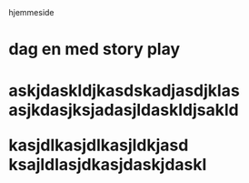 <htlm> 
 <head></head>
 hjemmeside
  <title>hei å hå </title>
  <h1> dag en med story play <h1/>


<style>
{h2
 color:red;}
 
 
</style>
 <p> askjdaskldjkasdskadjasdjklas

<body></body>
  asjkdasjksjadasjldaskldjsakld  <p/>

<p> kasjdlkasjdlkasjldkjasd
ksajldlasjdkasjdaskjdaskl <p/>

